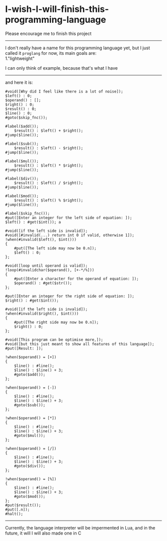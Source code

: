 # I-wish-I-will-finish-this-programming-language
Please encourage me to finish this project

---

I don't really have a name for this programming language yet, but I just called it `proglang` for now, its main goals are:\
1."lightweight"

I can only think of example, because that's what I have

---

and here it is:

	#void([Why did I feel like there is a lot of noise]);
	$left() : 0;
	$operand() : [];
	$right() : 0;
	$result() : 0;
	$line() : 0;
	#goto($skip_fnc());
	
	#label($add());
		$result() : $left() + $right();
	#jump($line());
	
	#label($sub());
		$result() : $left() - $right();
	#jump($line());
	
	#label($mul());
		$result() : $left() * $right();
	#jump($line());
	
	#label($div());
		$result() : $left() / $right();
	#jump($line());
	
	#label($mod());
		$result() : $left() % $right();
	#jump($line());
	
	#label($skip_fnc());
	#put([Enter an integer for the left side of equation: ]);
	$left() : #get($int()); a 
	
	#void([if the left side is invalid]);
	#void([#invalid(...) return int 0 if valid, otherwise 1]);
	!when(#invalid($left(), $int()))
	{
		#put([The left side may now be 0.n]);
		$left() : 0;
	};
	
	#void([loop until operand is valid]);
	!loop(#invalidchar($operand(), [+-*/%]))
	{
		#put([Enter a character for the operand of equation: ]);
		$operand() : #get($str());
	};
	
	#put([Enter an integer for the right side of equation: ]);
	$right() : #get($int());
	
	#void([if the left side is invalid]);
	!when(#invalid($right(), $int()))
	{
		#put([The right side may now be 0.n]);
		$right() : 0;
	};
	
	#void([This program can be optimise more,]);
	#void([but this just meant to show all features of this language]);
	#put([Result: ]);
	
	!when($operand() = [+])
	{
		$line() : #line();
		$line() : $line() + 3;
		#goto($add());
	};
	
	!when($operand() = [-])
	{
		$line() : #line();
		$line() : $line() + 3;
		#goto($sub());
	};

	!when($operand() = [*])
	{
		$line() : #line();
		$line() : $line() + 3;
		#goto($mul());
	};
	
	!when($operand() = [/])
	{
		$line() : #line();
		$line() : $line() + 3;
		#goto($div());
	};
	
	!when($operand() = [%])
	{
		$line() : #line();
		$line() : $line() + 3;
		#goto($mod());
	};
 	#put($result());
 	#put([.n]);
  	#halt();

---

Currently, the language interpreter will be impermented in Lua, and in the future, it will I will also made one in C
